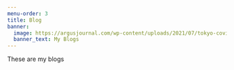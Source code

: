 ```yaml
---
menu-order: 3
title: Blog
banner:
  image: https://argusjournal.com/wp-content/uploads/2021/07/tokyo-covid-stste-of-emergency.jpg
  banner_text: My Blogs
---
```

These are my blogs